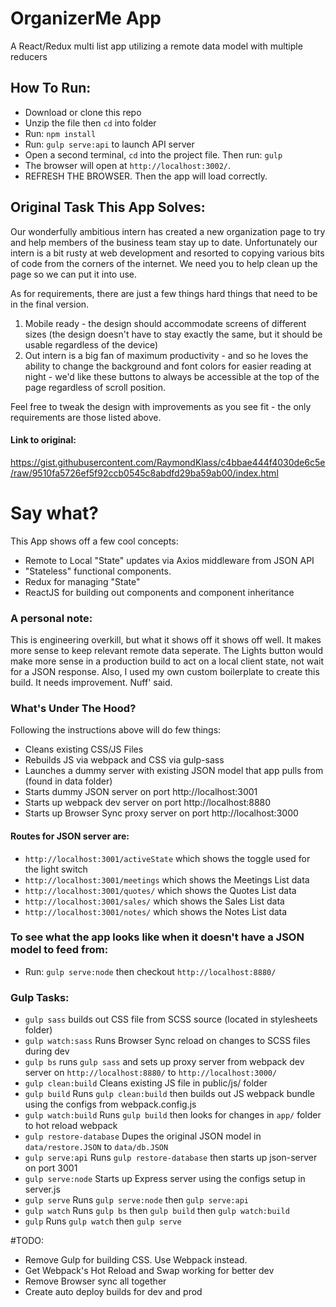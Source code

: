 # OrganizerMe App
A React/Redux multi list app utilizing a remote data model with multiple reducers

## How To Run:
<ul>
  <li>Download or clone this repo</li>
  <li>Unzip the file then <code>cd</code> into folder</li>
  <li>Run: <code>npm install</code></li>
  <li>Run: <code>gulp serve:api</code> to launch API server</li>
  <li>Open a second terminal, <code>cd</code> into the project file. Then run: <code>gulp</code></li>
  <li>The browser will open at <code>http://localhost:3002/</code>.</li>
  <li>REFRESH THE BROWSER. Then the app will load correctly.</li>
</ul>


## Original Task This App Solves:

Our wonderfully ambitious intern has created a new organization page to try and help members of the business team stay up to date.  Unfortunately our intern is a bit rusty at web development and resorted to copying various bits of code from the corners of the internet.  We need you to help clean up the page so we can put it into use.

As for requirements, there are just a few things hard things that need to be in the final version.
1.  Mobile ready - the design should accommodate screens of different sizes (the design doesn't have to stay exactly the same, but it should be usable regardless of the device)
2.  Out intern is a big fan of maximum productivity - and so he loves the ability to change the background and font colors for easier reading at night - we'd like these buttons to always be accessible at the top of the page regardless of scroll position.

Feel free to tweak the design with improvements as you see fit - the only requirements are those listed above.

#### Link to original:
https://gist.githubusercontent.com/RaymondKlass/c4bbae444f4030de6c5e/raw/9510fa5726ef5f92ccb0545c8abdfd29ba59ab00/index.html


# Say what?
This App shows off a few cool concepts:
<ul>
  <li>Remote to Local "State" updates via Axios middleware from JSON API</li>
  <li>"Stateless" functional components.</li>
  <li>Redux for managing "State"</li>
  <li>ReactJS for building out components and component inheritance</li>
</ul>

### A personal note:
This is engineering overkill, but what it shows off it shows off well. It makes more sense to keep relevant remote data seperate. The Lights button would make more sense in a production build to act on a local client state, not wait for a JSON response. Also, I used my own custom boilerplate to create this build. It needs improvement. Nuff' said.


### What's Under The Hood?
Following the instructions above will do few things:
<ul>
  <li>Cleans existing CSS/JS Files</li>
  <li>Rebuilds JS via webpack and CSS via gulp-sass</li>
  <li>Launches a dummy server with existing JSON model that app pulls from (found in data folder)</li>
  <li>Starts dummy JSON server on port http://localhost:3001</li>
  <li>Starts up webpack dev server on port http://localhost:8880</li>
  <li>Starts up Browser Sync proxy server on port http://localhost:3000</li>
</ul>

#### Routes for JSON server are:
<ul>
  <li><code>http://localhost:3001/activeState</code> which shows the toggle used for the light switch</li>
  <li><code>http://localhost:3001/meetings</code> which shows the Meetings List data</li>
  <li><code>http://localhost:3001/quotes/</code> which shows the Quotes List data</li>
  <li><code>http://localhost:3001/sales/</code> which shows the Sales List data</li>
  <li><code>http://localhost:3001/notes/</code> which shows the Notes List data</li>
</ul>

### To see what the app looks like when it doesn't have a JSON model to feed from:
<ul>
  <li>Run: <code>gulp serve:node</code> then checkout <code>http://localhost:8880/</code></li>
</ul>

### Gulp Tasks:
<ul>
  <li><code>gulp sass</code> builds out CSS file from SCSS source (located in stylesheets folder)</li>
  <li><code>gulp watch:sass</code> Runs Browser Sync reload on changes to SCSS files during dev</li>
  <li><code>gulp bs</code> runs <code>gulp sass</code> and sets up proxy server from webpack dev server on <code>http://localhost:8880/</code> to <code>http://localhost:3000/</code></li>
  <li><code>gulp clean:build</code> Cleans existing JS file in public/js/ folder</li>
  <li><code>gulp build</code> Runs <code>gulp clean:build</code> then builds out JS webpack bundle using the configs from webpack.config.js</li>
  <li><code>gulp watch:build</code> Runs <code>gulp build</code> then looks for changes in <code>app/</code> folder to hot reload webpack</li>
  <li><code>gulp restore-database</code> Dupes the original JSON model in <code>data/restore.JSON</code> to <code>data/db.JSON</code></li>
  <li><code>gulp serve:api</code> Runs <code>gulp restore-database</code> then starts up json-server on port 3001</li>
  <li><code>gulp serve:node</code> Starts up Express server using the configs setup in server.js</li>
  <li><code>gulp serve</code> Runs <code>gulp serve:node</code> then <code>gulp serve:api</code></li>
  <li><code>gulp watch</code> Runs <code>gulp bs</code> then <code>gulp build</code> then <code>gulp watch:build</code></li>
  <li><code>gulp</code> Runs <code>gulp watch</code> then <code>gulp serve</code></li>
</ul>

#TODO:
<ul>
<li>Remove Gulp for building CSS. Use Webpack instead.</li>
<li>Get Webpack's Hot Reload and Swap working for better dev</li>
<li>Remove Browser sync all together</li>
<li>Create auto deploy builds for dev and prod</li>
</ul>
